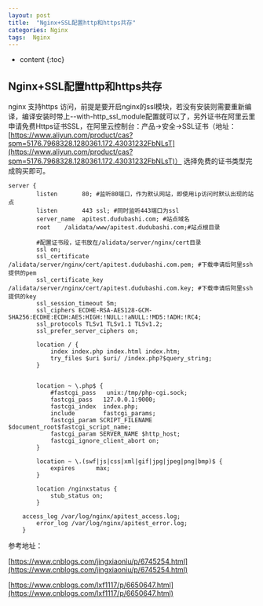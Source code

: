 ```yaml
---
layout: post
title:  "Nginx+SSL配置http和https共存"
categories: Nginx
tags:  Nginx
---
```


* content
{:toc}

## Nginx+SSL配置http和https共存

nginx 支持https 访问，前提是要开启nginx的ssl模块，若没有安装则需要重新编译，编译安装时带上--with-http_ssl_module配置就可以了，另外证书在阿里云里申请免费Https证书SSL，在阿里云控制台：产品->安全->SSL证书（地址：[https://www.aliyun.com/product/cas?spm=5176.7968328.1280361.172.43031232FbNLsT](https://www.aliyun.com/product/cas?spm=5176.7968328.1280361.172.43031232FbNLsT)）  选择免费的证书类型完成购买即可。





```
server {
        listen       80; #监听80端口，作为默认网站，即使用ip访问时默认出现的站点
	    listen	     443 ssl; #同时监听443端口为ssl
        server_name  apitest.dudubashi.com; #站点域名
        root    /alidata/www/apitest.dudubashi.com;#站点根目录

        #配置证书段，证书放在/alidata/server/nginx/cert目录	
        ssl on;
        ssl_certificate /alidata/server/nginx/cert/apitest.dudubashi.com.pem; #下载申请后阿里ssh提供的pem
        ssl_certificate_key /alidata/server/nginx/cert/apitest.dudubashi.com.key; #下载申请后阿里ssh提供的key
        ssl_session_timeout 5m;
        ssl_ciphers ECDHE-RSA-AES128-GCM-SHA256:ECDHE:ECDH:AES:HIGH:!NULL:!aNULL:!MD5:!ADH:!RC4;
        ssl_protocols TLSv1 TLSv1.1 TLSv1.2;
        ssl_prefer_server_ciphers on;

        location / {
            index index.php index.html index.htm;
            try_files $uri $uri/ /index.php?$query_string;
        }

       
        location ~ \.php$ {
            #fastcgi_pass   unix:/tmp/php-cgi.sock;
            fastcgi_pass   127.0.0.1:9000;
            fastcgi_index  index.php;
            include        fastcgi_params;
            fastcgi_param SCRIPT_FILENAME $document_root$fastcgi_script_name;
            fastcgi_param SERVER_NAME $http_host;
            fastcgi_ignore_client_abort on;
        }

        location ~ \.(swf|js|css|xml|gif|jpg|jpeg|png|bmp)$ {
            expires      max;
        }

        location /nginxstatus {
            stub_status on;
        }
   	
	access_log /var/log/nginx/apitest_access.log;
    	error_log /var/log/nginx/apitest_error.log;
    }

```

参考地址：

[https://www.cnblogs.com/jingxiaoniu/p/6745254.html](https://www.cnblogs.com/jingxiaoniu/p/6745254.html)

[https://www.cnblogs.com/lxf1117/p/6650647.html](https://www.cnblogs.com/lxf1117/p/6650647.html)

